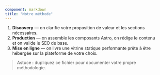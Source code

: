 ```yaml
---
component: markdown
title: "Notre méthode"
---
```

1. **Discovery** — on clarifie votre proposition de valeur et les sections
   nécessaires.
2. **Production** — on assemble les composants Astro, on rédige le contenu et on
   valide le SEO de base.
3. **Mise en ligne** — on livre une vitrine statique performante prête à être
   hébergée sur la plateforme de votre choix.

> Astuce : dupliquez ce fichier pour documenter votre propre méthodologie.
